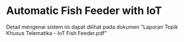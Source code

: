 # Automatic Fish Feeder with IoT

Detail mengenai sistem ini dapat dilihat pada dokumen "Laporan Topik Khusus Telematika - IoT Fish Feeder.pdf"
